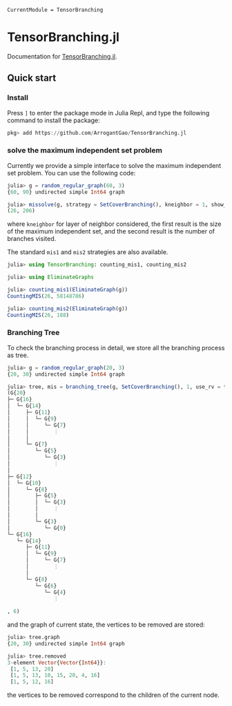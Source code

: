 ```@meta
CurrentModule = TensorBranching
```

# TensorBranching.jl

Documentation for [TensorBranching.jl](https://github.com/ArrogantGao/TensorBranching.jl).

## Quick start

### Install

Press `]` to enter the package mode in Julia Repl, and type the following command to install the package:

```julia
pkg> add https://github.com/ArrogantGao/TensorBranching.jl
```

### solve the maximum independent set problem

Currently we provide a simple interface to solve the maximum independent set problem. You can use the following code:
```julia
julia> g = random_regular_graph(60, 3)
{60, 90} undirected simple Int64 graph

julia> missolve(g, strategy = SetCoverBranching(), kneighbor = 1, show_count = true, usr_rv = true)
(26, 206)
```
where `kneighbor` for layer of neighbor considered, the first result is the size of the maximum independent set, and the second result is the number of branches visited.

The standard `mis1` and `mis2` strategies are also available.
```Julia
julia> using TensorBranching: counting_mis1, counting_mis2

julia> using EliminateGraphs

julia> counting_mis1(EliminateGraph(g))
CountingMIS(26, 58148786)

julia> counting_mis2(EliminateGraph(g))
CountingMIS(26, 188)
```

### Branching Tree

To check the branching process in detail, we store all the branching process as tree.
```Julia
julia> g = random_regular_graph(20, 3)
{20, 30} undirected simple Int64 graph

julia> tree, mis = branching_tree(g, SetCoverBranching(), 1, use_rv = true)
(G{20}
├─ G{16}
│  └─ G{14}
│     ├─ G{11}
│     │  └─ G{9}
│     │     └─ G{7}
│     │        ⋮
│     │        
│     └─ G{7}
│        └─ G{5}
│           └─ G{3}
│              ⋮
│              
├─ G{12}
│  └─ G{10}
│     └─ G{8}
│        ├─ G{5}
│        │  └─ G{3}
│        │     ⋮
│        │     
│        └─ G{3}
│           └─ G{0}
└─ G{16}
   └─ G{14}
      ├─ G{11}
      │  └─ G{9}
      │     └─ G{7}
      │        ⋮
      │        
      └─ G{8}
         └─ G{6}
            └─ G{4}
               ⋮
               
, 6)
```
and the graph of current state, the vertices to be removed are stored:
```Julia
julia> tree.graph
{20, 30} undirected simple Int64 graph

julia> tree.removed
3-element Vector{Vector{Int64}}:
 [1, 5, 13, 20]
 [1, 5, 13, 10, 15, 20, 4, 16]
 [1, 5, 12, 16]
```
the vertices to be removed correspond to the children of the current node.

```@index
```
